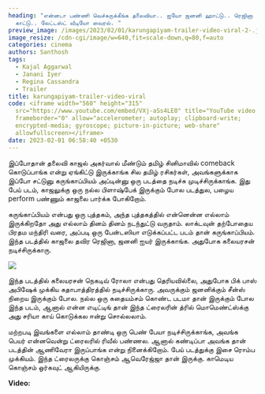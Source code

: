 ```yaml
---
heading: "என்னடா பண்ணி வெச்சுருக்கீங்க தலைவியா.. ஐயோ ஜனனி ஹாட்டு.. ரெஜினா
  காட்டு.. லேட்டஸ்ட் வீடியோ வைரல். "
preview_image: /images/2023/02/01/karungapiyam-trailer-video-viral-2-.jpg
image_resize: /cdn-cgi/image/w=640,fit=scale-down,q=80,f=auto
categories: cinema
authors: Santhosh
tags:
  - Kajal Aggarwal
  - Janani Iyer
  - Regina Cassandra
  - Trailer
title: karungapiyam-trailer-video-viral
code: <iframe width="560" height="315"
  src="https://www.youtube.com/embed/VXj-aSs4LE0" title="YouTube video player"
  frameborder="0" allow="accelerometer; autoplay; clipboard-write;
  encrypted-media; gyroscope; picture-in-picture; web-share"
  allowfullscreen></iframe>
date: 2023-02-01 06:58:40 +0530
---
```

இப்போதான் தலைவி காஜல் அகர்வால் மீண்டும் தமிழ் சினிமாவில் comeback கொடுப்பாங்க என்று ஏங்கிட்டு இருக்காங்க சில தமிழ் ரசிகர்கள், அவங்களுக்காக இப்போ சட்டுனு கருங்காப்பியம் அப்டின்னு ஒரு படத்தை நடிச்சு முடிச்சிருக்காங்க. இது பேய் படம், காஜலுக்கு ஒரு நல்ல பிளாஷ்பேக் இருக்கும் போல படத்துல, பழைய perform பண்ணும் காஜலை பார்க்க போகிறோம். 

கருங்காப்பியம் என்பது ஒரு புத்தகம், அந்த புத்தகத்தில் என்னென்ன எல்லாம் இருக்கிறதோ அது எல்லாம் தினம் தினம் நடந்துட்டு வருதாம். லாக்டவுன் தற்போதைய பிரதம மந்திரி வரை, அப்படி ஒரு பேன்டஸியா எடுக்கப்பட்ட படம் தான் கருங்காப்பியம். இந்த படத்தில் காஜலை தவிர ரெஜினா, ஜனனி ஐயர் இருக்காங்க. அதுபோக கலையரசன் நடிச்சிருக்காரு.

![](/images/2023/02/01/karungapiyam-trailer-video-viral-1-.jpg)

இந்த படத்தில் கலையரசன் நெகடிவ் ரோலா என்பது தெரியவில்லை, அதுபோக பிக் பாஸ் அபிஷேக் முக்கிய கதாபாத்திரத்தில் நடிச்சிருக்காரு. அவருக்கும் ஜனனிக்கும் சீன்ஸ் நிறைய இருக்கும் போல. நல்ல ஒரு கதையம்சம் கொண்ட படமா தான் இருக்கும் போல இந்த படம், ஆனால் என்ன எடிட்டிங் தான் இந்த ட்ரைலரின் த்ரில் மொமெண்ட்ஸ்க்கு அது சரியா காய் கொடுக்கல ஈன்று சொல்லலாம்.

மற்றபடி இவங்களை எல்லாம் தாண்டி ஒரு பெண் பேயா நடிச்சிருக்காங்க, அவங்க பெயர் என்னவென்று ட்ரைலரில் ரிவீல் பண்ணல. ஆனால் கண்டிப்பா அவங்க தான் படத்தின் ஆணிவேரா இருப்பாங்க என்று நினைக்கிறோம். பேய் படத்துக்கு இசை ரொம்ப முக்கியம். இந்த ட்ரைலருக்கு கொஞ்சம் ஆவெரேஜ்ஜா தான் இருக்கு. காமெடிய கொஞ்சம் ஒர்கவுட் ஆகியிருக்கு.

**V﻿ideo:**
